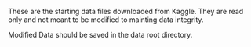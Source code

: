 These are the starting data files downloaded from Kaggle. They are read only and not meant to be modified to mainting data integrity. 

Modified Data should be saved in the data root directory. 